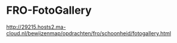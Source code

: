 # FRO-FotoGallery

http://29215.hosts2.ma-cloud.nl/bewijzenmap/opdrachten/fro/schoonheid/fotogallery.html
